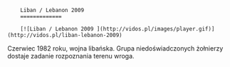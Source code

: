 
        Liban / Lebanon 2009 
        =============
        
        [![Liban / Lebanon 2009 ](http://vidos.pl/images/player.gif)](http://vidos.pl/liban-lebanon-2009)
        
        
 Czerwiec 1982 roku, wojna libańska. Grupa niedoświadczonych żołnierzy dostaje zadanie rozpoznania terenu wroga.
    